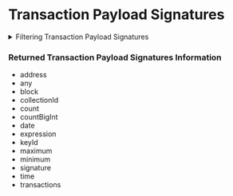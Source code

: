 # Transaction Payload Signatures

<details>

<summary>Filtering Transaction Payload Signatures</summary>

-   address
-   any
-   blockId
-   collectionId
-   date
-   eventsCount
-   gasLimit
-   height
-   indexInCollection
-   keyId
-   options
-   payer
-   proposalKeyId
-   proposalKeySequenceNumber
-   proposer
-   referenceBlockId
-   signature
-   statusCode
-   time
-   transactionId

</details>

### Returned Transaction Payload Signatures Information

-   address
-   any
-   block
-   collectionId
-   count
-   countBigInt
-   date
-   expression
-   keyId
-   maximum
-   minimum
-   signature
-   time
-   transactions
